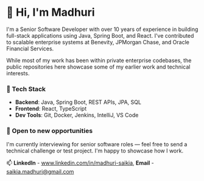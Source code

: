 # 👋 Hi, I'm Madhuri

I'm a Senior Software Developer with over 10 years of experience in building full-stack applications using Java, Spring Boot, and React. I've contributed to scalable enterprise systems at Benevity, JPMorgan Chase, and Oracle Financial Services.

While most of my work has been within private enterprise codebases, the public repositories here showcase some of my earlier work and technical interests.

### 🧰 Tech Stack
- **Backend**: Java, Spring Boot, REST APIs, JPA, SQL
- **Frontend**: React, TypeScript
- **Dev Tools**: Git, Docker, Jenkins, IntelliJ, VS Code

### 🚀 Open to new opportunities
I'm currently interviewing for senior software roles — feel free to send a technical challenge or test project. I'm happy to showcase how I work.

📫 **LinkedIn** - www.linkedin.com/in/madhuri-saikia, **Email** - saikia.madhuri@gmail.com
  
